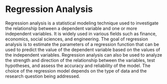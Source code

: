 # Regression Analysis

Regression analysis is a statistical modeling technique used to investigate the relationship between a dependent variable and one or more independent variables. It is widely used in various fields such as finance, economics, social sciences, and engineering. The goal of regression analysis is to estimate the parameters of a regression function that can be used to predict the value of the dependent variable based on the values of the independent variables. Regression analysis can also be used to analyze the strength and direction of the relationship between the variables, test hypotheses, and assess the accuracy and reliability of the model. The choice of the regression model depends on the type of data and the research question being addressed. 
